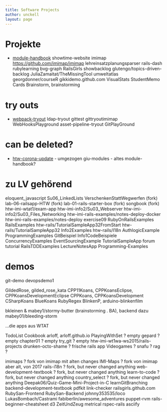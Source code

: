```yaml
---
title: Software Projects
author: unckell
layout: page
---
```


# Projekte
* [module-handbook](https://github.com/bkleinen/module-handbook)
showtime-website
imimap https://github.com/imimap/imimap
lehreinsatzplanungsparser
rails-dash
rubylearning
bvg-graph
RailsGirls
showbacklog
glutengo/topics-driven-backlog
JuliaZamaitat/TheMissingTool
umweltatlas
georgdonner/courseR
gikkidemo.github.com
VisualStats
StudentMemo
Cards
Brainstorm, brainstorming

# try outs
* [webpack-tryout](https://github.com/bkleinen/webpack-tryout)
ldap-tryout
gittest
gittryoutimimap
WebHooksPlayground
asset-pipeline-tryout
GitPlayGround


# can be deleted?
* [htw-corona-update](https://github.com/bkleinen/htw-corona-update) - umgezogen
giu-modules - altes module-handbook?

# zu LV gehörend
eloquent_javascript
Su06_LinkedLists
VerschenkenStattWegwerfen (fork)
lab-06-railsapp-HTW (fork)
lab-01-rails-starter-box (fork)
songbook (fork)
htw-imi-wtat1/exam-app
htw-imi-info2/Su03_Webserver
htw-imi-info2/Su03_Files_Networking
htw-imi-rails-examples/notes-deploy-docker
htw-imi-rails-examples/notes-deploy
exercise09
RubyOnRailsExamples
RailsExamples
htw-rails/TutorialSampleApp32FromStart
htw-rails/TutorialSampleApp32
Info2Examples
htw-rails/I18n
AuthlogicExample
ProgrammingExamples
GitBeispiel
Info1CodeBeispiele
ConcurrencyExamples
EventSourcingExample
TutorialSampleApp
forum
tutorial
RailsTDDExamples
LectureNotesApp
Programming-Examples

# demos
git-demo
devopsdemo1


GildedRose, gilded_rose_kata
CPP11Koans, CPPKoansEclipse, CPPKoansDevelopmentEclipse
CPPKoans, CPPKoansDevelopment
CSharpKoans
BlueKoans
RubyRegex
BlinkenP, arduino-blinkenfilm

bkleinen & mabey1/stormy-butter (brainstorming . BA), backend dazu mabey01/bleeding-storm

...die apps aus WTAT

TodoList
Cookbook
arloff, arloff.github.io
PlayingWithSet ? empty
gepard ? empty
chapter01 ? empty
try_git ? empty
htw-imi-wt1wa-ws2015/rails-projects
drunken-octo-shame ? frische rails app
Videogames ?
snafu ?
rag ?

imimaps ? fork von imimap mit alten changes
IMI-Maps ? fork von imimap aber alt, von 2017
rails-i18n ? fork, but never changed anything
web-development-textbook ? fork, but never changed anything
learn-to-code ? fork, but never changed anything
country_select ? fork, but never changed anything
Deepak06/Quiz-Game-Mini-Project-in-C
learnGitBranching
backend-development-textbook
pdfkit
link-checker
railsgirls.github.com
RubySan-Frontend
RubySan-Backend
johnny353535/loco
LukasBombach/Castrami
fabiberlin/awesome_adventures
puppet-rvm
rails-beginner-cheatsheet
d3
ZeitUndZeug
metrical
rspec-rails
asciify
